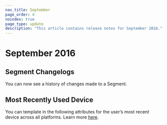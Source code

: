 ```yaml
---
nav_title: September
page_order: 4
noindex: true
page_type: update
description: "This article contains release notes for September 2016."
---
```


# September 2016

## Segment Changelogs
You can now see a history of changes made to a Segment.

## Most Recently Used Device
You can template in the following attributes for the user’s most recent device across all platforms. Learn more [here]({{site.baseurl}}/user_guide/personalization_and_dynamic_content/personalized_messaging/#most-recently-used-device-information).
